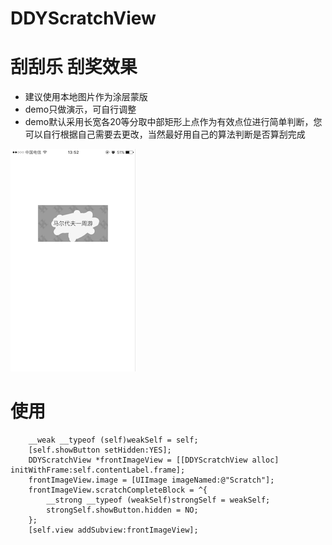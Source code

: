# DDYScratchView

# 刮刮乐 刮奖效果

* 建议使用本地图片作为涂层蒙版
* demo只做演示，可自行调整
* demo默认采用长宽各20等分取中部矩形上点作为有效点位进行简单判断，您可以自行根据自己需要去更改，当然最好用自己的算法判断是否算刮完成

![DDYScratchView.png](https://github.com/starainDou/DDYDemoImage/blob/master/DDYScratchView.png)


# 使用

```
    __weak __typeof (self)weakSelf = self;
    [self.showButton setHidden:YES];
    DDYScratchView *frontImageView = [[DDYScratchView alloc] initWithFrame:self.contentLabel.frame];
    frontImageView.image = [UIImage imageNamed:@"Scratch"];
    frontImageView.scratchCompleteBlock = ^{
        __strong __typeof (weakSelf)strongSelf = weakSelf;
        strongSelf.showButton.hidden = NO;
    };
    [self.view addSubview:frontImageView];
```    
